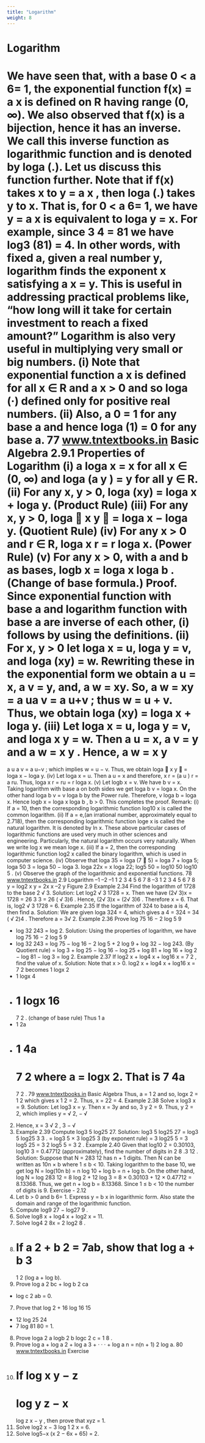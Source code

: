 ```yaml
---
title: "Logarithm"
weight: 8
---
```


# Logarithm

We have seen that, with a base 0 < a 6= 1, the exponential function f(x) = a
x
is defined on R having
range (0, ∞). We also observed that f(x) is a bijection, hence it has an inverse. We call this inverse
function as logarithmic function and is denoted by loga
(.). Let us discuss this function further. Note
that if f(x) takes x to y = a
x
, then loga
(.) takes y to x. That is, for 0 < a 6= 1, we have
y = a
x
is equivalent to loga y = x.
For example, since 3
4 = 81 we have log3
(81) = 4. In other words, with fixed a, given a real
number y, logarithm finds the exponent x satisfying a
x = y. This is useful in addressing practical
problems like, “how long will it take for certain investment to reach a fixed amount?” Logarithm is
also very useful in multiplying very small or big numbers.
(i) Note that exponential function a
x
is defined for all x ∈ R and a
x > 0 and so
loga
(·) defined only for positive real numbers.
(ii) Also, a
0 = 1 for any base a and hence loga
(1) = 0 for any base a.
77
www.tntextbooks.in
Basic Algebra
2.9.1 Properties of Logarithm
(i) a
loga x = x for all x ∈ (0, ∞) and loga
(a
y
) = y for all y ∈ R.
(ii) For any x, y > 0, loga
(xy) = loga x + loga y. (Product Rule)
(iii) For any x, y > 0, loga

x
y

= loga x − loga y. (Quotient Rule)
(iv) For any x > 0 and r ∈ R, loga x
r = r loga x. (Power Rule)
(v) For any x > 0, with a and b as bases, logb x =
loga x
loga
b
. (Change of base formula.)
Proof. Since exponential function with base a and logarithm function with base a are inverse of each
other,
(i) follows by using the definitions.
(ii) For x, y > 0 let loga x = u, loga y = v, and loga
(xy) = w. Rewriting these in the exponential
form we obtain a
u = x, a
v = y, and, a
w = xy. So, a
w = xy = a
ua
v = a
u+v
; thus w = u + v.
Thus, we obtain loga
(xy) = loga x + loga y.
(iii) Let loga x = u, loga y = v, and loga
x
y
= w. Then a
u = x, a
v = y and a
w =
x
y
. Hence,
a
w =
x
y
=
a
u
a
v
= a
u−v
; which implies w = u − v.
Thus, we obtain loga

x
y

= loga x − loga y.
(iv) Let loga x = u. Then a
u = x and therefore, x
r = (a
u
)
r = a
ru. Thus, loga x
r = ru = r loga x.
(v) Let logb x = v. We have b
v = x. Taking logarithm with base a on both sides we get
loga
b
v = loga x.
On the other hand loga
b
v = v loga
b by the Power rule. Therefore, v loga
b = loga x.
Hence logb x =
loga x
loga
b
, b > 0. This completes the proof.
Remark:
(i) If a = 10, then the corresponding logarithmic function log10 x is called the common logarithm.
(ii) If a = e,(an irrational number, approximately equal to 2.718), then the corresponding
logarithmic function loge x is called the natural logarithm. It is denoted by ln x. These
above particular cases of logarithmic functions are used very much in other sciences and
engineering. Particularly, the natural logarithm occurs very naturally. When we write log x we
mean loge x.
(iii) If a = 2, then the corresponding logarithmic function log2 x called the binary logarithm, which
is used in computer science.
(iv) Observe that loga 35 = loga
(7 ∗ 5) = loga 7 + loga 5; loga
50
3
= loga 50 −
loga 3.
loga 22x = x loga 22; log5 50 =
log10 50
log10 5
.
(v) Observe the graph of the logarithmic and exponential functions.
78
www.tntextbooks.in
2.9 Logarithm
–1
–2
–1
1
2
3
4
5
6
7
8
–3
1 2 3 4 5 6 7 8
y = log2
x
y = 2x
x –2
y
Figure 2.9
Example 2.34 Find the logarithm of 1728 to the base 2
√ 3.
Solution:
Let log2
√
3
1728 = x.
Then we have (2√
3)x = 1728 = 26 3
3 = 26
(
√
3)6
.
Hence, (2√
3)x = (2√
3)6
.
Therefore x = 6. That is, log2
√
3
1728 = 6.
Example 2.35 If the logarithm of 324 to base a is 4, then find a.
Solution:
We are given loga 324 = 4, which gives
a
4 = 324 = 34
(
√
2)4
. Therefore a = 3√ 2.
Example 2.36 Prove log 75
16
− 2 log 5
9

- log 32
  243
  = log 2.
  Solution:
  Using the properties of logarithm, we have
  log 75
  16
  − 2 log 5
  9
- log 32
  243
  = log 75 − log 16 − 2 log 5 + 2 log 9 + log 32 − log 243. (By Quotient
  rule)
  = log 3 + log 25 − log 16 − log 25 + log 81 + log 16 + log 2 − log 81 − log 3
  = log 2.
  Example 2.37 If log2 x + log4 x + log16 x =
  7
  2
  , find the value of x.
  Solution:
  Note that x > 0.
  log2 x + log4 x + log16 x =
  7
  2
  becomes 1
  logx 2
- 1
  logx 4
- 1
  logx 16
  =
  7
  2
  . (change of base rule)
  Thus 1
  a
- 1
  2a
- 1
  4a
  =
  7
  2
  where a = logx 2. That is 7
  4a
  =
  7
  2
  .
  79
  www.tntextbooks.in
  Basic Algebra
  Thus, a =
  1
  2
  and so, logx 2 =
  1
  2
  which gives x
  1
  2 = 2.
  Thus, x = 22 = 4.
  Example 2.38 Solve x
  log3 x = 9.
  Solution:
  Let log3 x = y.
  Then x = 3y
  and so, 3
  y
  2
  = 9.
  Thus, y
  2 = 2, which implies y =
  √
  2, −
  √

2. Hence, x = 3
   √
   2
   , 3
   −
   √
3. Example 2.39 Compute log3 5 log25 27.
   Solution:
   log3 5 log25 27 = log3 5 log25 3
   3
   .
   = log3 5 × 3 log25 3 (by exponent rule)
   = 3 log25 5 = 3
   log5 25 =
   3
   2 log5 5 =
   3
   2
   .
   Example 2.40 Given that log10 2 = 0.30103, log10 3 = 0.47712 (approximately), find the number
   of digits in 2
   8
   .3
   12
   .
   Solution:
   Suppose that N = 283
   12 has n + 1 digits. Then N can be written as 10n × b where 1 ≤ b < 10.
   Taking logarithm to the base 10, we get
   log N = log(10n
   b) = n log 10 + log b = n + log b.
   On the other hand,
   log N = log 283
   12 = 8 log 2 + 12 log 3 = 8 × 0.30103 + 12 × 0.47712 = 8.13368.
   Thus, we get n + log b = 8.13368. Since 1 ≤ b < 10 the number of digits is 9.
   Exercise - 2.12
4. Let b > 0 and b 6= 1. Express y = b
   x
   in logarithmic form. Also state the domain and range of the
   logarithmic function.
5. Compute log9 27 − log27 9 .
6. Solve log8 x + log4 x + log2 x = 11.
7. Solve log4 2
   8x = 2
   log2 8
   .
8. If a
   2 + b
   2 = 7ab, show that log a + b
   3
   =
   1
   2
   (log a + log b).
9. Prove log a
   2
   bc + log b
   2
   ca

- log c
  2
  ab = 0.

7. Prove that log 2 + 16 log 16
   15

- 12 log 25
  24
- 7 log 81
  80
  = 1.

8. Prove loga
   2 a logb
   2 b logc
   2 c =
   1
   8
   .
9. Prove log a + log a
   2 + log a
   3 + · · · + log a
   n =
   n(n + 1)
   2
   log a.
   80
   www.tntextbooks.in
   Exercise
10. If log x
    y − z
    =
    log y
    z − x
    =
    log z
    x − y
    , then prove that xyz = 1.
11. Solve log2 x − 3 log 1
    2
    x = 6.
12. Solve log5−x
    (x
    2 − 6x + 65) = 2.
